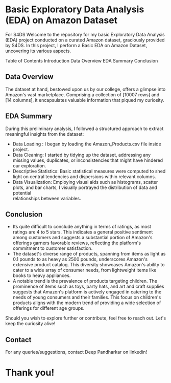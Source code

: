 # Basic Exploratory Data Analysis (EDA) on Amazon Dataset
For S4DS
Welcome to the repository for my basic Exploratory Data Analysis (EDA) project conducted on a curated Amazon dataset, graciously provided by S4DS. In this project, I perform a Basic EDA on Amazon Dataset, uncovering its various aspects.

Table of Contents
Introduction
Data Overview
EDA Summary
Conclusion

## Data Overview
The dataset at hand, bestowed upon us by our college, offers a glimpse into Amazon's vast marketplace. Comprising a collection of [10007 rows] and [14 columns], it encapsulates valuable information that piqued my curiosity.

## EDA Summary
During this preliminary analysis, I followed a structured approach to extract meaningful insights from the dataset:
-  Data Loading : I began by loading the Amazon_Products.csv file inside project.
-  Data Cleaning: I started by tidying up the dataset, addressing any missing values, duplicates, or inconsistencies that might have hindered our exploration.
-  Descriptive Statistics: Basic statistical measures were computed to shed light on central tendencies and dispersions within relevant columns.
-  Data Visualization: Employing visual aids such as histograms, scatter plots, and bar charts, I visually portrayed the distribution of data and potential   
relationships between variables.

## Conclusion
- Its quite difficult to conclude anything in terms of ratings, as most ratings are 4 to 5 stars. This indicates a general positive sentiment among customers and suggests a substantial portion of Amazon's offerings garners favorable reviews, reflecting the platform's commitment to customer satisfaction.
- The dataset's diverse range of products, spanning from items as light as 0.1 pounds to as heavy as 2500 pounds, underscores Amazon's extensive product catalog. This diversity showcases Amazon's ability to cater to a wide array of consumer needs, from lightweight items like books to heavy appliances.
- A notable trend is the prevalence of products targeting children. The prominence of items such as toys, party hats, and art and craft supplies suggests that Amazon's platform is actively engaged in catering to the needs of young consumers and their families. This focus on children's products aligns with the modern trend of providing a wide selection of offerings for different age groups.

Should you wish to explore further or contribute, feel free to reach out. Let's keep the curiosity alive!

## Contact
For any queries/suggestions, contact Deep Pandharkar on linkedin!

# Thank you!
